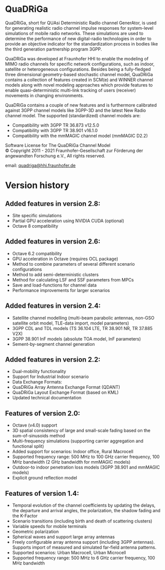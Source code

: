 # QuaDRiGa
QuaDRiGa, short for QUAsi Deterministic RadIo channel GenerAtor, is used for generating realistic radio channel impulse responses for system-level simulations of mobile radio networks. These simulations are used to determine the performance of new digital-radio technologies in order to provide an objective indicator for the standardization process in bodies like the third generation partnership program 3GPP.

QuaDRiGa was developed at Fraunhofer HHI to enable the modeling of MIMO radio channels for specific network configurations, such as indoor, satellite or heterogeneous configurations. Besides being a fully-fledged three dimensional geometry-based stochastic channel model, QuaDRiGa contains a collection of features created in SCM(e) and WINNER channel models along with novel modeling approaches which provide features to enable quasi-deterministic multi-link tracking of users (receiver) movements in changing environments.

QuaDRiGa contains a couple of new features and is furthermore calibrated against 3GPP channel models like 3GPP-3D and the latest New Radio channel model. The supported (standardized) channel models are:

* Compatibility with 3GPP TR 36.873 v12.5.0
* Compatibility with 3GPP TR 38.901 v16.1.0
* Compatibility with the mmMAGIC channel model (mmMAGIC D2.2)

Software License for The QuaDRiGa Channel Model  
© Copyright 2011 - 2021 Fraunhofer-Gesellschaft zur Förderung der angewandten Forschung e.V., All rights reserved.

email: quadriga@hhi.fraunhofer.de

# Version history

## Added features in version 2.8:

* Site specific simulations
* Partial GPU acceleration using NVIDIA CUDA (optional)
* Octave 8 compatibility

## Added features in version 2.6:

* Octave 6.2 compatibility
* GPU acceleration in Octave (requires OCL package)
* Method to combine parameters of several different scenario configurations
* Method to add semi-deterministic clusters
* Method for calculating LSF and SSF parameters from MPCs
* Save and load-functions for channel data
* Performance improvements for larger scenarios

## Added features in version 2.4:

* Satellite channel modelling (multi-beam parabolic antennas, non-GSO satellite orbit model, TLE-data import, model parameters)
* 3GPP CDL and TDL models (TS 36.104 LTE, TR 38.901 NR, TR 37.885 V2X)
* 3GPP 38.901 InF models (absolute TOA model, InF parameters)
* Sement-by-segment channel generation

## Added features in version 2.2:

* Dual-mobility functionality
* Support for Industrial Indoor scenario
* Data Exchange Formats:
* QuaDRiGa Array Antenna Exchange Format (QDANT)
* QuaDRiGa Layout Exchange Format (based on KML)
* Updated technical documentation

## Features of version 2.0:

* Octave (v4.0) support
* 3D spatial consistency of large and small-scale fading based on the sum-of-sinusoids method
* Multi-frequency simulations (supporting carrier aggregation and functional split)
* Added support for scenarios: Indoor office, Rural Macrocell
* Supported frequency range: 500 MHz to 100 GHz carrier frequency, 100 MHz bandwidth  (2 GHz bandwidth for mmMAGIC models)
* Outdoor-to indoor penetration loss models (3GPP 38.901 and mmMAGIC models)
* Explicit ground reflection model

## Features of  version 1.4:

* Temporal evolution of the channel coefficients by updating the delays, the departure and arrival angles, the polarization, the shadow fading and the K-Factor
* Scenario transitions (including birth and death of scattering clusters)
* Variable speeds for mobile terminals
* Geometric polarization
* Spherical waves and support large array antennas
* Freely configurable array antenna support (including 3GPP antennas). Supports import of measured and simulated far-field antenna patterns.
* Supported scenarios: Urban Macrocell, Urban Microcell
* Supported frequency range: 500 MHz to 6 GHz carrier frequency, 100 MHz bandwidth
